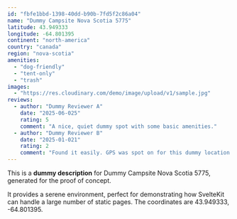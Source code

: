 ```yaml
---
id: "fbfe1bbd-1398-40dd-b90b-7fd5f2c86a04"
name: "Dummy Campsite Nova Scotia 5775"
latitude: 43.949333
longitude: -64.801395
continent: "north-america"
country: "canada"
region: "nova-scotia"
amenities:
  - "dog-friendly"
  - "tent-only"
  - "trash"
images:
  - "https://res.cloudinary.com/demo/image/upload/v1/sample.jpg"
reviews:
  - author: "Dummy Reviewer A"
    date: "2025-06-025"
    rating: 5
    comment: "A nice, quiet dummy spot with some basic amenities."
  - author: "Dummy Reviewer B"
    date: "2025-01-021"
    rating: 2
    comment: "Found it easily. GPS was spot on for this dummy location."
---
```


This is a **dummy description** for Dummy Campsite Nova Scotia 5775, generated for the proof of concept.

It provides a serene environment, perfect for demonstrating how SvelteKit can handle a large number of static pages. The coordinates are 43.949333, -64.801395.
